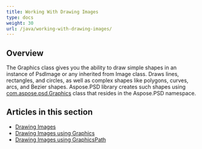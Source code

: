 ```yaml
---
title: Working With Drawing Images
type: docs
weight: 30
url: /java/working-with-drawing-images/
---
```



## **Overview**
The Graphics class gives you the ability to draw simple shapes in an instance of PsdImage or any inherited from Image class. Draws lines, rectangles, and circles, as well as complex shapes like polygons, curves, arcs, and Bezier shapes. Aspose.PSD library creates such shapes using [com.aspose.psd.Graphics](https://apireference.aspose.com/psd/java/com.aspose.psd.class-use/Graphics) class that resides in the Aspose.PSD namespace.


## **Articles in this section**
- [Drawing Images](/psd/java/drawing-images/)
- [Drawing Images using Graphics](/psd/java/drawing-images-using-graphics/)
- [Drawing Images using GraphicsPath](/psd/java/drawing-images-using-graphicspath/)

